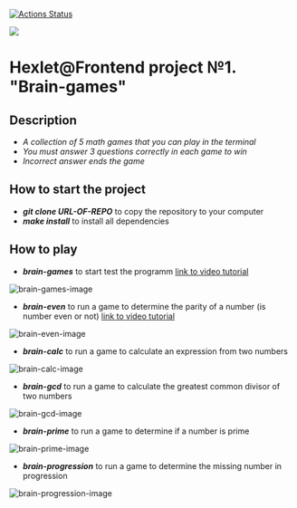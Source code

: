 [![Actions Status](https://github.com/Git-EDO/frontend-project-44/workflows/hexlet-check/badge.svg)](https://github.com/Git-EDO/frontend-project-44/actions)

<a href="https://codeclimate.com/github/Git-EDO/frontend-project-44/maintainability"><img src="https://api.codeclimate.com/v1/badges/7ffae1960859769ac23e/maintainability" /></a>

# Hexlet@Frontend project №1. "Brain-games"

## Description

- *A collection of 5 math games that you can play in the terminal*
- *You must answer 3 questions correctly in each game to win*
- *Incorrect answer ends the game*

## How to start the project

- _**git clone URL-OF-REPO**_ to copy the repository to your computer
- _**make install**_ to install all dependencies

## How to play

- _**brain-games**_ to start test the programm [link to video tutorial](https://asciinema.org/a/wriOxruyVu8w2F3erM3pGd2sO)

![brain-games-image](https://user-images.githubusercontent.com/107861036/235464132-857b59a7-8b04-40b3-a92d-0f5c4774e558.png)

- _**brain-even**_ to run a game to determine the parity of a number (is number even or not) [link to video tutorial](https://asciinema.org/a/0pjwzqUOBZZVrJYsF4XeTWbCZ)

![brain-even-image](https://user-images.githubusercontent.com/107861036/235464158-02affd7a-a9fd-4128-87aa-9394762f0f62.png)

- _**brain-calc**_ to run a game to calculate an expression from two numbers

![brain-calc-image](https://user-images.githubusercontent.com/107861036/235464197-ae96053d-ce25-4d16-97a0-f31f7b9301c6.png)

- _**brain-gcd**_ to run a game to calculate the greatest common divisor of two numbers

![brain-gcd-image](https://user-images.githubusercontent.com/107861036/235464271-c5efad51-27e0-4798-8d31-e94286760c52.png)

- _**brain-prime**_ to run a game to determine if a number is prime

![brain-prime-image](https://user-images.githubusercontent.com/107861036/235464300-96136bb1-7ae0-4cfe-b936-668b28294906.png)

- _**brain-progression**_ to run a game to determine the missing number in progression

![brain-progression-image](https://user-images.githubusercontent.com/107861036/235464309-bf50a5ad-7976-412a-af4e-ce96c8d4004e.png)

